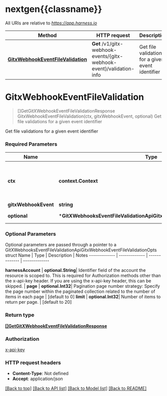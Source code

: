 # nextgen{{classname}}

All URIs are relative to *https://app.harness.io*

Method | HTTP request | Description
------------- | ------------- | -------------
[**GitxWebhookEventFileValidation**](GitXWebhooksEventFileValidationApi.md#GitxWebhookEventFileValidation) | **Get** /v1/gitx-webhook-events/{gitx-webhook-event}/validation-info | Get file validations for a given event identifier

# **GitxWebhookEventFileValidation**
> []GetGitXWebhookEventFileValidationResponse GitxWebhookEventFileValidation(ctx, gitxWebhookEvent, optional)
Get file validations for a given event identifier

Get file validations for a given event identifier

### Required Parameters

Name | Type | Description  | Notes
------------- | ------------- | ------------- | -------------
 **ctx** | **context.Context** | context for authentication, logging, cancellation, deadlines, tracing, etc.
  **gitxWebhookEvent** | **string**|  | 
 **optional** | ***GitXWebhooksEventFileValidationApiGitxWebhookEventFileValidationOpts** | optional parameters | nil if no parameters

### Optional Parameters
Optional parameters are passed through a pointer to a GitXWebhooksEventFileValidationApiGitxWebhookEventFileValidationOpts struct
Name | Type | Description  | Notes
------------- | ------------- | ------------- | -------------

 **harnessAccount** | **optional.String**| Identifier field of the account the resource is scoped to. This is required for Authorization methods other than the x-api-key header. If you are using the x-api-key header, this can be skipped. | 
 **page** | **optional.Int32**| Pagination page number strategy: Specify the page number within the paginated collection related to the number of items in each page  | [default to 0]
 **limit** | **optional.Int32**| Number of items to return per page. | [default to 20]

### Return type

[**[]GetGitXWebhookEventFileValidationResponse**](GetGitXWebhookEventFileValidationResponse.md)

### Authorization

[x-api-key](../README.md#x-api-key)

### HTTP request headers

 - **Content-Type**: Not defined
 - **Accept**: application/json

[[Back to top]](#) [[Back to API list]](../README.md#documentation-for-api-endpoints) [[Back to Model list]](../README.md#documentation-for-models) [[Back to README]](../README.md)

